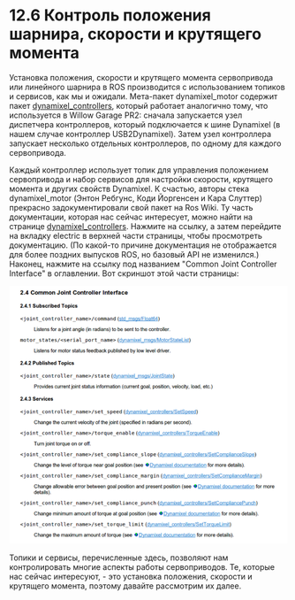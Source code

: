 # 12.6 Контроль положения шарнира, скорости и крутящего момента

Установка положения, скорости и крутящего момента сервопривода или линейного шарнира в ROS производится с использованием топиков и сервисов, как мы и ожидали. Мета-пакет dynamixel\_motor содержит пакет [dynamixel\_controllers](http://wiki.ros.org/dynamixel_controllers), который работает аналогично тому, что используется в Willow Garage PR2: сначала запускается узел диспетчера контроллеров, который подключается к шине Dynamixel \(в нашем случае контроллер USB2Dynamixel\). Затем узел контроллера запускает несколько отдельных контроллеров, по одному для каждого сервопривода.

Каждый контроллер использует топик для управления положением сервопривода и набор сервисов для настройки скорости, крутящего момента и других свойств Dynamixel. К счастью, авторы стека dynamixel\_motor \(Энтон Ребгунс, Коди Йоргенсен и Кара Слуттер\) прекрасно задокументировали свой пакет на Ros Wiki. Ту часть документации, которая нас сейчас интересует, можно найти на странице [dynamixel\_controllers](http://wiki.ros.org/dynamixel_controllers). Нажмите на ссылку, а затем перейдите на вкладку electric в верхней части страницы, чтобы просмотреть документацию. \(По какой-то причине документация не отображается для более поздних выпусков ROS, но базовый API не изменился.\) Наконец, нажмите на ссылку под названием "Common Joint Controller Interface" в оглавлении. Вот скриншот этой части страницы:

![](../.gitbook/assets/image%20%285%29.png)

Топики и сервисы, перечисленные здесь, позволяют нам контролировать многие аспекты работы сервоприводов. Те, которые нас сейчас интересуют, - это установка положения, скорости и крутящего момента, поэтому давайте рассмотрим их далее.

